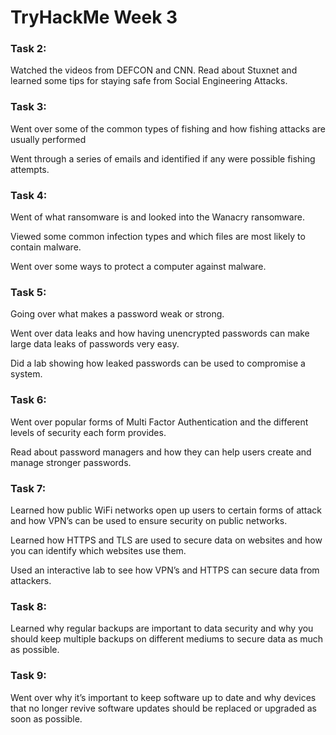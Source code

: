 # TryHackMe Week 3

### Task 2:

Watched the videos from DEFCON and CNN. Read about Stuxnet and learned some tips for staying safe from Social Engineering Attacks.

### Task 3:

Went over some of the common types of fishing and how fishing attacks are usually performed

Went through a series of emails and identified if any were possible fishing attempts.

### Task 4:

Went of what ransomware is and looked into the Wanacry ransomware.

Viewed some common infection types and which files are most likely to contain malware.

Went over some ways to protect a computer against malware.

### Task 5:

Going over what makes a password weak or strong.

Went over data leaks and how having unencrypted passwords can make large data leaks of passwords very easy.

Did a lab showing how leaked passwords can be used to compromise a system.

### Task 6:

Went over popular forms of Multi Factor Authentication and the different levels of security each form provides.

Read about password managers and how they can help users create and manage stronger passwords.

### Task 7:

Learned how public WiFi networks open up users to certain forms of attack and how VPN’s can be used to ensure security on public networks.

Learned how HTTPS and TLS are used to secure data on websites and how you can identify which websites use them.

Used an interactive lab to see how VPN’s and HTTPS can secure data from attackers.

### Task 8:

Learned why regular backups are important to data security and why you should keep multiple backups on different mediums to secure data as much as possible.

### Task 9:

Went over why it’s important to keep software up to date and why devices that no longer revive software updates should be replaced or upgraded as soon as possible.